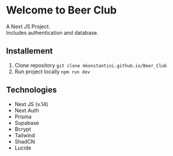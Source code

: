 # Welcome to Beer Club

A Next JS Project.  
Includes authentication and database.

## Installement

1. Clone repository `git clone mkonstantini.github.io/Beer_Club`
2. Run project locally `npm run dev`

## Technologies

- Next JS (v.14)
- Next Auth
- Prisma
- Supabase
- Bcrypt
- Tailwind
- ShadCN
- Lucide
